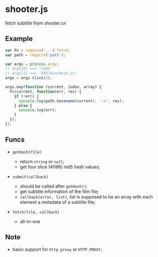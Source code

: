 shooter.js
==========

fetch subtitle from shooter.cn


## Example 

```js
var Fn = require('..').fetch;
var path = require('path');

var args = process.argv;
// argv[0] === 'node'
// argv[1] === 'XXX/bin/main.js'
args = args.slice(2);

args.map(function (current, index, array) {
  Fn(current, function(err, res) {
    if (!err) {
      console.log(path.basename(current), '->', res);
    } else {
      console.log(err);
    }
  });
});
```

## Funcs

- `getHash(file)`

  - return `string` or `null`;
  - get four slice (4096) md5 hash values;

- `submit(callback)`

  - should be called after `getHash()`;
  - get subtitle information of the film file;
  - `callback(error, list)`, list is supposed to be an array with each element a metadata of a subtitle file;

- `fetch(file, callback)`

  - all-in-one


## Note

- basic support for `http_proxy` or `HTTP_PROXY`;
